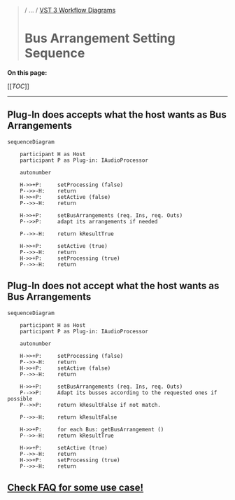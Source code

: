 >/ ... / [VST 3 Workflow Diagrams](Index.md)
>
># Bus Arrangement Setting Sequence

**On this page:**

[[_TOC_]]

---

## Plug-In does accepts what the host wants as Bus Arrangements

```mermaid
sequenceDiagram

    participant H as Host
    participant P as Plug-in: IAudioProcessor

    autonumber

    H->>+P:     setProcessing (false)
    P-->>-H:    return
    H->>+P:     setActive (false)
    P-->>-H:    return

    H->>+P:     setBusArrangements (req. Ins, req. Outs)
    P-->>P:     adapt its arrangements if needed

    P-->>-H:    return kResultTrue

    H->>+P:     setActive (true)
    P-->>-H:    return
    H->>+P:     setProcessing (true)
    P-->>-H:    return
```

## Plug-In does not accept what the host wants as Bus Arrangements

```mermaid
sequenceDiagram

    participant H as Host
    participant P as Plug-in: IAudioProcessor

    autonumber

    H->>+P:     setProcessing (false)
    P-->>-H:    return
    H->>+P:     setActive (false)
    P-->>-H:    return

    H->>+P:     setBusArrangements (req. Ins, req. Outs)
    P-->>P:     Adapt its busses according to the requested ones if possible
    P-->>P:     return kResultFalse if not match.

    P-->>-H:    return kResultFalse

    H->>+P:     for each Bus: getBusArrangement ()
    P-->>-H:    return kResultTrue

    H->>+P:     setActive (true)
    P-->>-H:    return
    H->>+P:     setProcessing (true)
    P-->>-H:    return
```

## [Check FAQ for some use case!](../../FAQ/Processing.md#q-how-are-speaker-arrangement-settings-handled-for-fx-plug-ins)